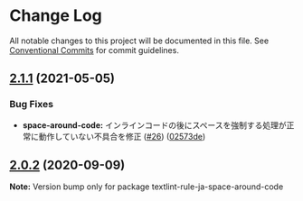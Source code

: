 # Change Log

All notable changes to this project will be documented in this file.
See [Conventional Commits](https://conventionalcommits.org) for commit guidelines.

## [2.1.1](https://github.com/textlint-ja/textlint-rule-preset-ja-spacing/compare/v2.1.0...v2.1.1) (2021-05-05)


### Bug Fixes

* **space-around-code:** インラインコードの後にスペースを強制する処理が正常に動作していない不具合を修正 ([#26](https://github.com/textlint-ja/textlint-rule-preset-ja-spacing/issues/26)) ([02573de](https://github.com/textlint-ja/textlint-rule-preset-ja-spacing/commit/02573de681e18f8b6309573b306449396151e4fd))





## [2.0.2](https://github.com/textlint-ja/textlint-rule-preset-ja-spacing/compare/v2.0.1...v2.0.2) (2020-09-09)

**Note:** Version bump only for package textlint-rule-ja-space-around-code
